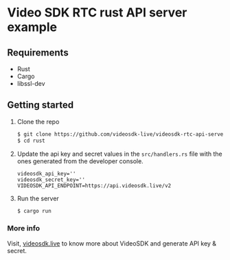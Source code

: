 # Video SDK RTC rust API server example

## Requirements

- Rust
- Cargo
- libssl-dev

## Getting started

1. Clone the repo

   ```sh
   $ git clone https://github.com/videosdk-live/videosdk-rtc-api-server-examples.git
   $ cd rust
   ```

2. Update the api key and secret values in the `src/handlers.rs` file with the ones generated from the developer console.

   ```
   videosdk_api_key=''
   videosdk_secret_key=''
   VIDEOSDK_API_ENDPOINT=https://api.videosdk.live/v2
   ```

3. Run the server

   ```sh
   $ cargo run
   ```

### More info

Visit, [videosdk.live](https://www.videosdk.live/) to know more about VideoSDK and generate API key & secret.
